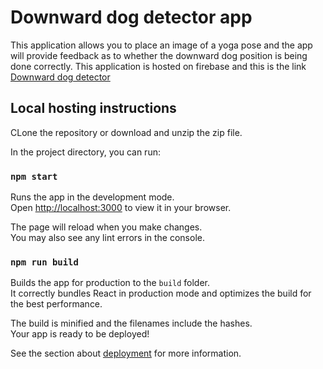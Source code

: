 # Downward dog detector app

This application allows you to place an image of a yoga pose and the app will provide feedback as to whether the downward dog position is being done correctly.
This application is hosted on firebase and this is the link
[Downward dog detector](https://downward-dog-b081e.web.app/)

## Local hosting instructions

CLone the repository or download and unzip the zip file.

In the project directory, you can run:

### `npm start`

Runs the app in the development mode.\
Open [http://localhost:3000](http://localhost:3000) to view it in your browser.

The page will reload when you make changes.\
You may also see any lint errors in the console.

### `npm run build`

Builds the app for production to the `build` folder.\
It correctly bundles React in production mode and optimizes the build for the best performance.

The build is minified and the filenames include the hashes.\
Your app is ready to be deployed!

See the section about [deployment](https://facebook.github.io/create-react-app/docs/deployment) for more information.

